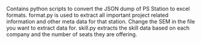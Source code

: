 Contains python scripts to convert the JSON dump of PS Station to excel formats.
format.py is used to extract all important project related information and other meta data for that station. Change the SEM in the file you want to extract data for.
skill.py extracts the skill data based on each company and the number of seats they are offering.
